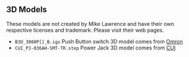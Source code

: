 ## 3D Models
These models are not created by Mike Lawrence and have their own respective licenses and trademark. Please visit their web pages.
* `B3U_3000P[]_B.igs` Push Button switch 3D model comes from [Omron](http://download.ia.omron.com/download/page/B3U_3000P[]_B/ECB)
* `CUI_PJ-036AH-SMT-TR.step` Power Jack 3D model comes from [CUI](https://www.cui.com/product/resource/snapeda3dmodel/pj-036ah-smt-tr)
